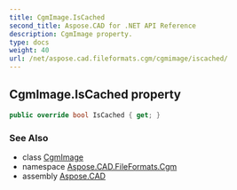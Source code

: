 ```yaml
---
title: CgmImage.IsCached
second_title: Aspose.CAD for .NET API Reference
description: CgmImage property. 
type: docs
weight: 40
url: /net/aspose.cad.fileformats.cgm/cgmimage/iscached/
---
```

## CgmImage.IsCached property

```csharp
public override bool IsCached { get; }
```

### See Also

* class [CgmImage](../)
* namespace [Aspose.CAD.FileFormats.Cgm](../../cgmimage/)
* assembly [Aspose.CAD](../../../)


